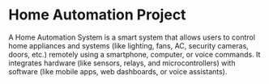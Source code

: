 # Home Automation Project
A Home Automation System is a smart system that allows users to control home appliances and systems (like lighting, fans, AC, security cameras, doors, etc.) remotely using a smartphone, computer, or voice commands.
It integrates hardware (like sensors, relays, and microcontrollers) with software (like mobile apps, web dashboards, or voice assistants).
